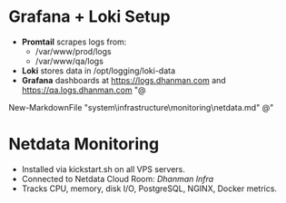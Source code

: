 ﻿#  Grafana + Loki Setup

- **Promtail** scrapes logs from:
  - /var/www/prod/logs
  - /var/www/qa/logs
- **Loki** stores data in /opt/logging/loki-data
- **Grafana** dashboards at https://logs.dhanman.com and https://qa.logs.dhanman.com
"@

New-MarkdownFile "system\infrastructure\monitoring\netdata.md" @"
#  Netdata Monitoring

- Installed via kickstart.sh on all VPS servers.
- Connected to Netdata Cloud Room: *Dhanman Infra*
- Tracks CPU, memory, disk I/O, PostgreSQL, NGINX, Docker metrics.
